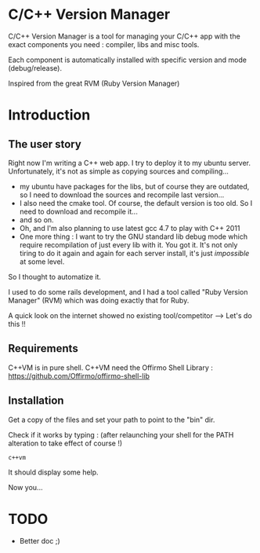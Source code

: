 C/C++ Version Manager
=====================

C/C++ Version Manager is a tool for managing your C/C++ app with the exact components you need : compiler, libs and misc tools.

Each component is automatically installed with specific version and mode (debug/release).

Inspired from the great RVM (Ruby Version Manager)


Introduction 
============

The user story
--------------
Right now I'm writing a C++ web app. I try to deploy it to my ubuntu server. Unfortunately, it's not as simple as copying sources and compiling...
- my ubuntu have packages for the libs, but of course they are outdated, so I need to download the sources and recompile last version...
- I also need the cmake tool. Of course, the default version is too old. So I need to download and recompile it...
- and so on.
- Oh, and I'm also planning to use latest gcc 4.7 to play with C++ 2011
- One more thing : I want to try the GNU standard lib debug mode which require recompilation of just every lib with it.
You got it. It's not only tiring to do it again and again for each server install, it's just *impossible* at some level.

So I thought to automatize it.

I used to do some rails development, and I had a tool called "Ruby Version Manager" (RVM) which was doing exactly that for Ruby.

A quick look on the internet showed no existing tool/competitor --> Let's do this !!


Requirements
------------
C++VM is in pure shell.
C++VM need the Offirmo Shell Library  : https://github.com/Offirmo/offirmo-shell-lib

Installation
------------
Get a copy of the files and set your path to point to the "bin" dir.

Check if it works by typing : (after relaunching your shell for the PATH alteration to take effect of course !)

 `c++vm`

It should display some help.

Now you...

TODO
====

- Better doc ;)

